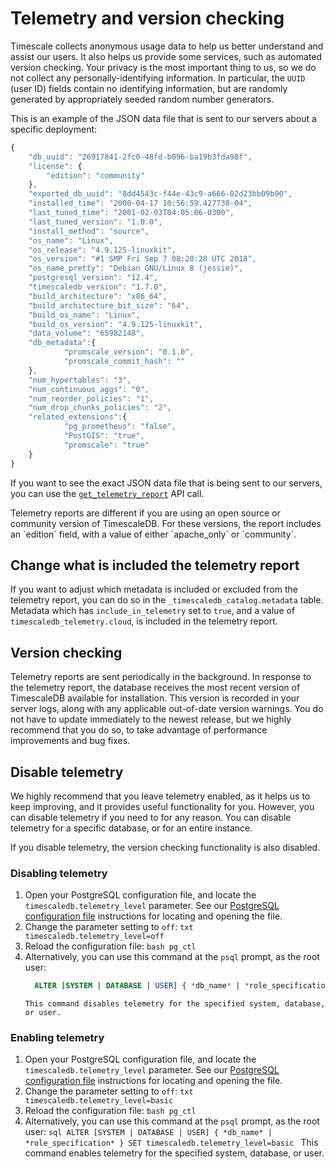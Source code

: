 # Telemetry and version checking
Timescale collects anonymous usage data to help us better understand and assist
our users. It also helps us provide some services, such as automated version
checking. Your privacy is the most important thing to us, so we do not collect
any personally-identifying information. In particular, the `UUID` (user ID)
fields contain no identifying information, but are randomly generated by
appropriately seeded random number generators.

This is an example of the JSON data file that is sent to our servers about a
specific deployment:

```javascript
{
	"db_uuid": "26917841-2fc0-48fd-b096-ba19b3fda98f",
	"license": {
		"edition": "community"
	},
	"exported_db_uuid": "8dd4543c-f44e-43c9-a666-02d23bb09b90",
	"installed_time": "2000-04-17 10:56:59.427738-04",
	"last_tuned_time": "2001-02-03T04:05:06-0300",
	"last_tuned_version": "1.0.0",
	"install_method": "source",
	"os_name": "Linux",
	"os_release": "4.9.125-linuxkit",
	"os_version": "#1 SMP Fri Sep 7 08:20:28 UTC 2018",
	"os_name_pretty": "Debian GNU/Linux 8 (jessie)",
	"postgresql_version": "12.4",
	"timescaledb_version": "1.7.0",
	"build_architecture": "x86_64",
	"build_architecture_bit_size": "64",
	"build_os_name": "Linux",
	"build_os_version": "4.9.125-linuxkit",
	"data_volume": "65982148",
	"db_metadata":{
			"promscale_version": "0.1.0",
			"promscale_commit_hash": ""
    },
	"num_hypertables": "3",
	"num_continuous_aggs": "0",
	"num_reorder_policies": "1",
	"num_drop_chunks_policies": "2",
	"related_extensions":{
			"pg_prometheus": "false",
			"PostGIS": "true",
			"promscale": "true"
    }
}
```

If you want to see the exact JSON data file that is being sent to our servers,
you can use the [`get_telemetry_report`][get_telemetry_report] API call.

<highlight type="note">
Telemetry reports are different if you are using an open source or community
version of TimescaleDB. For these versions, the report includes an `edition`
field, with a value of either `apache_only` or `community`.
</highlight>

## Change what is included the telemetry report
If you want to adjust which metadata is included or excluded from the telemetry
report, you can do so in the `_timescaledb_catalog.metadata` table. Metadata
which has `include_in_telemetry` set to `true`, and a value of
`timescaledb_telemetry.cloud`, is included in the telemetry report.

## Version checking
Telemetry reports are sent periodically in the background. In response to the
telemetry report, the database receives the most recent version of TimescaleDB
available for installation. This version is recorded in your server logs, along
with any applicable out-of-date version warnings. You do not have to update
immediately to the newest release, but we highly recommend that you do so, to
take advantage of performance improvements and bug fixes.

## Disable telemetry
We highly recommend that you leave telemetry enabled, as it helps us to keep
improving, and it provides useful functionality for you. However, you can
disable telemetry if you need to for any reason. You can disable telemetry for a
specific database, or for an entire instance.

<highlight type="important">
If you disable telemetry, the version checking functionality is also disabled.
</highlight>

<procedure>

### Disabling telemetry
1.  Open your PostgreSQL configuration file, and locate
		the `timescaledb.telemetry_level` parameter. See our
		[PostgreSQL configuration file][postgres-config] instructions for locating
		and opening the file.
1. 	Change the parameter setting to `off`:
		```txt
	  timescaledb.telemetry_level=off
	 	```
1. 	Reload the configuration file:
		```bash
		pg_ctl
		```
1. 	Alternatively, you can use this command at the `psql` prompt, as the root
		user:
	  ```sql
		ALTER [SYSTEM | DATABASE | USER] { *db_name* | *role_specification* } SET timescaledb.telemetry_level=off
	  ```
	 	This command disables telemetry for the specified system, database, or user.

</procedure>

<procedure>

### Enabling telemetry
1. 	Open your PostgreSQL configuration file, and locate
		the `timescaledb.telemetry_level` parameter. See our
		[PostgreSQL configuration file][postgres-config] instructions for locating
		and opening the file.
1. 	Change the parameter setting to `off`:
		```txt
		timescaledb.telemetry_level=basic
		```
1. 	Reload the configuration file:
		```bash
		pg_ctl
		```
1. 	Alternatively, you can use this command at the `psql` prompt, as the root
		user:
		```sql
		ALTER [SYSTEM | DATABASE | USER] { *db_name* | *role_specification* } SET timescaledb.telemetry_level=basic
		```
		This command enables telemetry for the specified system, database, or user.

</procedure>

[get_telemetry_report]: /api/:currentVersion:/administration/get_telemetry_report
[postgres-config]: /how-to-guides/configuration/postgres-config
